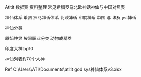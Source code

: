 Atitit 数据表 资料整理 常见希腊罗马北欧神话神仙与中国对照表 


神仙体系
希腊 罗马神话体系
北欧神话 印度神话
中国  与 埃及  ysl神话

神仙分类

原始神灵  按照职业分类  动物成精类


印度大神top10


神仙列表约70个大神



Ref
C:\Users\ATI\Documents\atitit god sys神仙体系v3.xlsx
